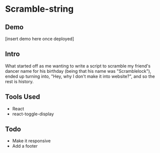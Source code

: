 # Scramble-string

## Demo

[insert demo here once deployed]

## Intro
What started off as me wanting to write a script to scramble my friend's dancer name for his
birthday (being that his name was "Scramblelock"), ended up 
turning into, "Hey, why I don't make it into website?", and so the rest is history. 

## Tools Used
- React
- react-toggle-display

## Todo

- Make it responsive 
- Add a footer